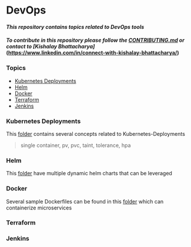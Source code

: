 # DevOps 
#### _This repository contains topics related to DevOps tools_
#### _To contribute in this repository please follow the [CONTRIBUTING.md](https://github.com/kishalayb18/DevOps/blob/main/CONTRIBUTING.md) or contact to [Kishalay Bhattacharya]_(https://www.linkedin.com/in/connect-with-kishalay-bhattacharya/)

### Topics
- [Kubernetes Deployments](#Kubernetes-Deployments)
- [Helm](#)
- [Docker](#)
- [Terraform](#)
- [Jenkins](#)

### Kubernetes Deployments
This [folder](https://github.com/kishalayb18/DevOps/tree/main/k8s-deployment) contains several concepts related to Kubernetes-Deployments
> single container, pv, pvc, taint, tolerance, hpa

### Helm
This [folder](https://github.com/kishalayb18/DevOps/tree/main/helm) have multiple dynamic helm charts that can be leveraged

### Docker
Several sample Dockerfiles can be found in this [folder](https://github.com/kishalayb18/DevOps/tree/main/docker) which can containerize microservices

### Terraform

### Jenkins
